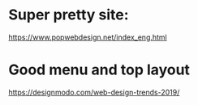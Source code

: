 # Super pretty site:
https://www.popwebdesign.net/index_eng.html

# Good menu and top layout
https://designmodo.com/web-design-trends-2019/
